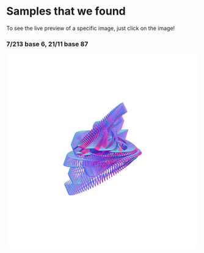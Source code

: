 # Samples that we found
To see the live preview of a specific image, just click
on the image!
### 7/213 base 6, 21/11 base 87
[<img src="first.png">](https://3d-turtle.netlify.app/#7,213,6;21,11,87;8,9,10;0.38;10)

